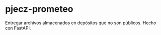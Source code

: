 # pjecz-prometeo
Entregar archivos almacenados en depósitos que no son públicos. Hecho con FastAPI.
